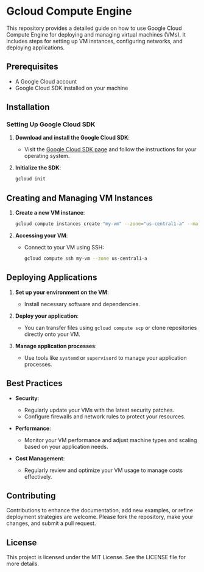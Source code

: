 # Gcloud Compute Engine

This repository provides a detailed guide on how to use Google Cloud Compute Engine for deploying and managing virtual machines (VMs). It includes steps for setting up VM instances, configuring networks, and deploying applications.

## Prerequisites

- A Google Cloud account
- Google Cloud SDK installed on your machine

## Installation

### Setting Up Google Cloud SDK

1. **Download and install the Google Cloud SDK**:
   - Visit the [Google Cloud SDK page](https://cloud.google.com/sdk/docs/install) and follow the instructions for your operating system.

2. **Initialize the SDK**:
   ```bash
   gcloud init
   ```

## Creating and Managing VM Instances

1. **Create a new VM instance**:
   ```bash
   gcloud compute instances create "my-vm" --zone="us-central1-a" --machine-type="e2-medium" --image-family="debian-10" --image-project="debian-cloud"
   ```

2. **Accessing your VM**:
   - Connect to your VM using SSH:
     ```bash
     gcloud compute ssh my-vm --zone us-central1-a
     ```

## Deploying Applications

1. **Set up your environment on the VM**:
   - Install necessary software and dependencies.

2. **Deploy your application**:
   - You can transfer files using `gcloud compute scp` or clone repositories directly onto your VM.

3. **Manage application processes**:
   - Use tools like `systemd` or `supervisord` to manage your application processes.

## Best Practices

- **Security**:
  - Regularly update your VMs with the latest security patches.
  - Configure firewalls and network rules to protect your resources.

- **Performance**:
  - Monitor your VM performance and adjust machine types and scaling based on your application needs.

- **Cost Management**:
  - Regularly review and optimize your VM usage to manage costs effectively.

## Contributing

Contributions to enhance the documentation, add new examples, or refine deployment strategies are welcome. Please fork the repository, make your changes, and submit a pull request.

## License

This project is licensed under the MIT License. See the LICENSE file for more details.
